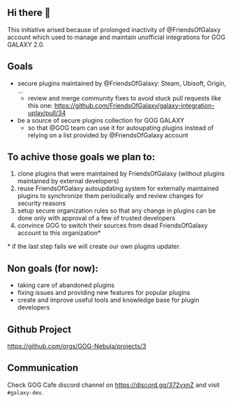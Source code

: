 ## Hi there 👋

This initiative arised because of prolonged inactivity of @FriendsOfGalaxy account which used to manage and maintain unofficial integrations for GOG GALAXY 2.0. 

## Goals
- secure plugins maintained by @FriendsOfGalaxy: Steam, Ubisoft, Origin, ...
    - review and merge community fixes to avoid stuck pull requests like this one: https://github.com/FriendsOfGalaxy/galaxy-integration-uplay/pull/34
- be a source of secure plugins collection for GOG GALAXY
    - so that @GOG team can use it for autoupating plugins instead of relying on a list provided by @FriendsOfGalaxy account

## To achive those goals we plan to:
1. clone plugins that were maintained by FriendsOfGalaxy (without plugins maintained by external developers)
2. reuse FriendsOfGalaxy autoupdating system for externally maintained plugins to synchronize them periodically and review changes for security reasons
3. setup secure organization rules so that any change in plugins can be done only with approval of a few of trusted developers
4. convince GOG to switch their sources from dead FriendsOfGalaxy account to this organization*

\* if the last step fails we will create our own plugins updater.

## Non goals (for now):
- taking care of abandoned plugins
- fixing issues and providing new features for popular plugins
- create and improve useful tools and knowledge base for plugin developers

## Github Project

https://github.com/orgs/GOG-Nebula/projects/3

## Communication

Check GOG Cafe discord channel on https://discord.gg/372vxnZ and visit `#galaxy-dev`.

<!--

**Here are some ideas to get you started:**

🙋‍♀️ A short introduction - what is your organization all about?
🌈 Contribution guidelines - how can the community get involved?
👩‍💻 Useful resources - where can the community find your docs? Is there anything else the community should know?
🍿 Fun facts - what does your team eat for breakfast?
🧙 Remember, you can do mighty things with the power of [Markdown](https://docs.github.com/github/writing-on-github/getting-started-with-writing-and-formatting-on-github/basic-writing-and-formatting-syntax)
-->
